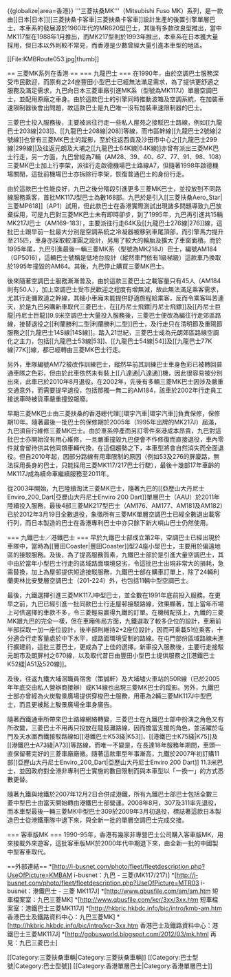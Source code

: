 {{globalize|area=香港}}
'''三菱扶桑MK'''（Mitsubishi Fuso MK）系列，是一款由[[日本|日本]][[三菱扶桑卡客車|三菱扶桑卡客車]]設計生產的後置引擎單層巴士，本車系的發展源於1960年代的MR620型巴士，其後有多款改良型推出，當中MK117型在1988年1月推出，而MK217型則於1993年推出，本車系在日本獲大量採用，但日本以外則較不常見，而香港是少數曾經大量引進本車型的地區。 

[[File:KMBRoute053.jpg|thumb]]

== 三菱MK系列在香港 ==
=== 九龍巴士 ===
在1990年，由於空調巴士服務深受市民歡迎，而原有之24座豐田小型巴士已經無法滿足需求，為了提供更舒適之服務及滿足需求，九巴向日本三菱車廠引進MK系（型號為MK117J）單層空調巴士，並配用原廠之車身。由於這款巴士的引擎同時推動波箱及空調系統，在加裝車速限制器後會出問題，故這款巴士是九巴唯一沒有加裝車速限制器的巴士。

三菱巴士投入服務後，主要被派往行走一些私人屋苑之接駁巴士路線，例如[[九龍巴士203線|203]]、[[九龍巴士208線|208]]等線，而市區幹線[[九龍巴士2號線|2號線]]也曾有三菱MK巴士的蹤影，至於往返西貢及沙田市中心之[[九龍巴士299線|299線]]及往返元朗及大埔之[[九龍巴士64K線|64K線]]亦曾有派出三菱MK巴士行走，另一方面，九巴曾經為7輛（AM28、39、40、67、77、91、98、108）三菱MK巴士加上行李架，派往行走啟德機場巴士路線A7，但隨著1998年啟德機場關閉，這批前機場巴士亦拆除行李架，恢復普通巴士的身份行走。

由於這款巴士性能良好，九巴之後分階段引進更多三菱MK巴士，並投放到不同路線服務乘客，首批MK117J型巴士為數168部。九巴於是引入[[三菱扶桑Aero_Star|三菱MP618]]（AP1）試用，但此款巴士在香港實際測試出現諸多問題導致九巴放棄採用，可是九巴對三菱MK巴士未有即時卻步，到了1995年，九巴再引進共15輛MK217J巴士（AM169-183），主要派往行走64K及[[九龍巴士276線|276]]線，這批巴士跟早前一批最大分別是空調系統之冷凝器被移到車尾頂部，而引擎馬力提升至215匹，車身亦採取較渾圓之設計，另用了較大的輪胎及擴大了車窗面積。而於1995年尾，九巴引進最後一輛三菱MK系（型號為MK218J）巴士，編號AM184（GP5016），這輛巴士號稱是低地台設計（縱然車門依有1級梯級）<ref>這款車乃換取於1995年撞毀的AM64。</ref>其後，九巴停止購買三菱MK巴士。

後來隨著空調巴士服務漸漸普及，由於這款三菱巴士之載客量只有45人（AM184則有50人），加上空調巴士受市民歡迎之程度有增無減，故此無法滿足乘客需求，尤其行走彌敦道之幹線，其細小車廂未能提供舒適旅程給乘客，反而令乘客叫苦連天，於是九巴另購新車取代三菱巴士，在[[丹尼士飛鏢|丹尼士飛鏢]]及[[丹尼士巨龍|丹尼士巨龍]]9.9米空調巴士大量投入服務後，三菱巴士便改為編往行走郊區路線，接替退役之[[利蘭勝利二型|利蘭勝利二型]]巴士，及行走只在清明節及重陽節服務之[[九龍巴士14S線|14S線]]。踏入21世紀，三菱巴士成為元朗郊區路線空調化之主力，包括[[九龍巴士53線|53]]、[[九龍巴士54線|54]]及[[九龍巴士77K線|77K]]線，都已經轉由三菱MK巴士行走。

另外，車隊編號AM72被改作訓練巴士，縱然早前其訓練巴士車身色彩已被轉回普通車隊之色彩，但由於此車依然未有裝上[[八達通|八達通]]機，因此很容易被分別出來，此車已於2010年8月退役。在2002年，先後有多輛三菱MK巴士因涉及嚴重交通意外，而需要提早退役，包括那獨一無二的AM184，該車於2002年行走員工接送車時被貨車嚴重撞毀報廢。

早期三菱MK巴士由三菱扶桑的香港總代理[[環宇汽車|環宇汽車]]負責保修，保修期10年。隨著最後一批巴士的保修期於2005年（1995年出牌的MK217J）屆滿，九巴須自行維修三菱MK巴士。由於車系停產而另訂零件來港成本昂貴，九巴對這批巴士亦開始沒有用心維修，一旦嚴重撞毀九巴便會不作修復而直接退役，車內零件就會留待供其他同類車輛代換，在這個趨勢之下，本車型將會自然消失而全面退役。但自2010年起，因部分路線有用車限制的原因（例如53及276的屏廈路，無法採用長身的巴士，只能採用三菱MK117/217巴士行駛），最後十幾部17年車齡的MK117J成為續命車繼續服務至2011年。

從2003年開始，九巴陸續淘汰三菱MK巴士，隨著九巴的[[亞歷山大丹尼士Enviro_200_Dart|亞歷山大丹尼士Enviro 200 Dart]]單層巴士（AAU）於2011年陸續投入服務，最後4部三菱MK217型巴士（AM176、AM177、AM181及AM182）已於2012年3月19日全數退役，象徵所有三菱MK單層空調巴士已經全數退出載客行列，而日本製造的巴士在香港專利巴士中亦只餘下新大嶼山巴士仍然使用。

=== 九鐵巴士／港鐵巴士 ===
早於九鐵巴士部成立第2年，空調巴士已經出現於車隊中，當時為[[豐田Coaster|豐田Coaster]]型24座小型巴士，主要用於偏遠地區的接駁服務。及後，為了提高服務質素，九鐵巴士部於是引進大量空調巴士，其中由於當年小型巴士行走的區域路面環境惡劣，令這批巴士出現非常大的損耗，急需替換，加上為屋邨提供短途接駁服務，九鐵巴士部在購車訂單上，除了24輛利蘭奧林比安雙層空調巴士（201-224）外，也包括11輛中型空調巴士。

最後，九鐵選擇引進三菱MK117J中型巴士，並全數在1991年底前投入服務。在更早之前，九巴已經引進一批同款巴士行走屋邨接駁路線，效果顯著，加上當年市場上可供選擇的車款不多，令三菱輕易贏得九鐵的訂單。在機械配搭上，九鐵的三菱MK跟九巴的完全一樣，但在車廂佈局方面，九鐵選取了較多企位的設計，車廂前半部採取一加一座位設計，後半部則維持2+2座位設計，因而可乘載51位乘客，十分適合行走客量處於中下水平，或路面環境受制的路線。在屯門部份區域路線未進行擴建前，這批三菱巴士，更成為了上佳的選擇。新車投入服務後，主要行走接駁元朗市及朗屏村之670線，以及取代昔日由豐田小型巴士提供服務之[[港鐵巴士K52綫|A51及520線]]。

及後，往返九鐵大埔滘職員宿舍（策誠軒）及大埔墟火車站的50R線（已於2005年年底交由私人營辦商接辦）或K14線也出現三菱MK巴士的蹤影。另外，九鐵巴士部亦曾經為火炭駿景廣場提供穿梭巴士服務，用車為2輛三菱MK117J中型巴士，而且更被鬆上駿景廣場全車身廣告。

隨著西鐵通車所帶來巴士路線網絡轉變，三菱巴士在九鐵巴士部中扮演之角色又有所改變，三菱巴士不用再只投放在龍鼓灘路線，因而擔當支援的角色，並活躍於屯門及天水圍西鐵接駁路線如[[港鐵巴士K53綫|K53]]、[[港鐵巴士K75綫|K75]]及[[港鐵巴士A73綫|A73]]等路線，而唯一不變是，在長達18年服務年期間，車頭一直保留著完好的三菱車廠廠徽。隨著這款車型年事漸高，九鐵於2007年初訂購11部[[亞歷山大丹尼士Enviro_200_Dart|亞歷山大丹尼士Enviro 200 Dart]] 11.3米巴士，並因政府對全港非專利巴士實施的數目限制而與本車型以「一換一」的方式悉數更替。

隨著九鐵與地鐵於2007年12月2日合併成港鐵，所有九鐵巴士部巴士包括全數三菱中型巴士由當天開始轉由港鐵巴士部營運。2008年8月，307及311率先退役，而本車型最後一輛三菱MK中型巴士309於2009年3月初退役，標誌著這款日本製造巴士從港鐵車隊中退下來，與全新一批的單層空調巴士完成交接。

=== 客車版MK ===
1990-95年，香港有幾家非專營巴士公司購入客車版MK，用來接載外來遊客，這批客車版MK於2000年代中期退下來，由全新一批的中國製中型客車取代。

==外部連結==
<references/>
*[http://i-busnet.com/photo/fleet/fleetdescription.php?UseOfPicture=KMBAM i-busnet：九巴 - 三菱(MK117/217)]
*[http://i-busnet.com/photo/fleet/fleetdescription.php?UseOfPicture=MTR03 i-busnet：港鐵巴士 - 三菱 MK117J]
*[http://www.qbusfile.com/am/am.htm 短車檔案室：九巴三菱MK]
*[http://www.qbusfile.com/kcr/3xx/3xx.htm 短車檔案室：港鐵巴士三菱MK117J]
*[http://hkbric.hkbdc.info/bic/intro/kmb-am.htm 香港巴士及鐵路資料中心：九巴三菱MK]
*[http://hkbric.hkbdc.info/bic/intro/kcr-3xx.htm 香港巴士及鐵路資料中心：港鐵巴士三菱MK117J]
*[http://gobusworld.blogspot.com/2012/03/mk.html 再見：九巴三菱巴士]

[[Category:三菱扶桑車輛|Category:三菱扶桑車輛]]
[[Category:巴士型號|Category:巴士型號]]
[[Category:香港單層巴士|Category:香港單層巴士]]